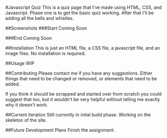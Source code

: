 #Javascript Quiz
This is a quiz page that I've made using HTML, CSS, and Javascript. Phase one is to get the basic quiz working. After that I'll be adding all the bells and whistles.

##Screenshots
###Start
Coming Soon

###End
Coming Soon

##Installation
This is just an HTML file, a CSS file, a javascript file, and an image files. No installation is required.

##Usage
WIP

##Contributing
Please contact me if you have any suggestions. Either things that need to be changed or removed, or elements that need to be added.

If you think it should be scrapped and started over from scratch you could suggest that too, but it wouldn't be very helpful without telling me exactly why it doesn't work.

##Current iteration
Still currently in intial build phase. Working on the skeleton of the site.

##Future Development Plans
Finish the assignment.